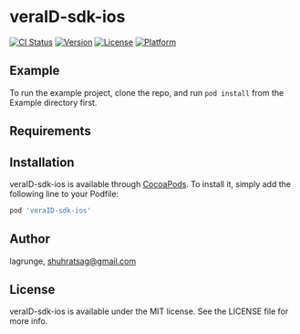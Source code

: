 # veraID-sdk-ios

[![CI Status](https://img.shields.io/travis/lagrunge/veraID-sdk-ios.svg?style=flat)](https://travis-ci.org/lagrunge/veraID-sdk-ios)
[![Version](https://img.shields.io/cocoapods/v/veraID-sdk-ios.svg?style=flat)](https://cocoapods.org/pods/veraID-sdk-ios)
[![License](https://img.shields.io/cocoapods/l/veraID-sdk-ios.svg?style=flat)](https://cocoapods.org/pods/veraID-sdk-ios)
[![Platform](https://img.shields.io/cocoapods/p/veraID-sdk-ios.svg?style=flat)](https://cocoapods.org/pods/veraID-sdk-ios)

## Example

To run the example project, clone the repo, and run `pod install` from the Example directory first.

## Requirements

## Installation

veraID-sdk-ios is available through [CocoaPods](https://cocoapods.org). To install
it, simply add the following line to your Podfile:

```ruby
pod 'veraID-sdk-ios'
```

## Author

lagrunge, shuhratsag@gmail.com

## License

veraID-sdk-ios is available under the MIT license. See the LICENSE file for more info.
